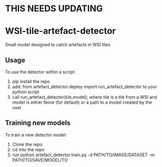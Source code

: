 # THIS NEEDS UPDATING
# WSI-tile-artefact-detector
Small model designed to catch artefacts in WSI tiles

## Usage
To use the detector within a script: 
  1. pip install the repo
  2. add: from artefact_detector.deploy import run_artefact_detector to your python script
  3. call run_artefact_detector(tile,model); where tile is a tile from a WSI and model is either None (for default) or a path to a model created by the user

## Training new models
To train a new detector model:
  1. Clone the repo
  2. cd into the repo
  3. run python artefact_detector.train.py -d PATH/TO/IMAGE/DATASET -m PATH/TO/SAVE/MODEL/TO
